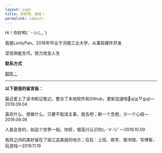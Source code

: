 ```yaml
---
layout: page
title: 你好呀，朋友！
permalink: /about/
---
```


Hi！你好鸭( ´･･)ﾉ(.\_.\`)

我是LonlyPan，2018年毕业于河南工业大学，从事软硬件开发

坚信熟能生巧，努力改变人生

**联系方式**

[邮件：](mailto:lonlypan@gmail.com)  

----------

**以下是我的留言板：**

最近爱上了读书和记笔记，整合了本地软件和Github，更新加速啦🚀q(≧▽≦q)—2019.09.04

喜欢什么、想做什么，只要不耽误主事，就去吧；断一个念想，少一个心结—2019.09.06

人是会变的，如这个世界一般。你好，很高兴认识你(｡･∀･)ﾉﾞ—2019.10.09

我将之间的美好留在了丽江这美丽的地方；往后：上班、练字、图书馆、写博客、玩游戏—2019.11.19



